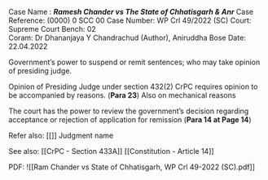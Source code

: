 Case Name : ***Ramesh Chander vs The State of Chhatisgarh & Anr***
Case Reference: (0000) 0 SCC 00
Case Number: WP Crl 49/2022 (SC)
Court: Supreme Court
Bench: 02  
Coram: Dr Dhananjaya Y Chandrachud (Author), Aniruddha Bose
Date: 22.04.2022

Government’s power to suspend or remit sentences; who may take opinion of presiding judge.

Opinion of Presiding Judge under section 432(2) CrPC requires opinion to be accompanied by reasons. (**Para 23**)
	Also on mechanical reasons

The court has the power to review the government’s decision regarding acceptance or rejection of application for remission (**Para 14 at Page 14**)

Refer also:
[[]]
Judgment name

See also:
[[CrPC - Section 433A]] 
[[Constitution - Article 14]]

PDF:
![[Ram Chander vs State of Chhatisgarh, WP Crl 49-2022 (SC).pdf]]